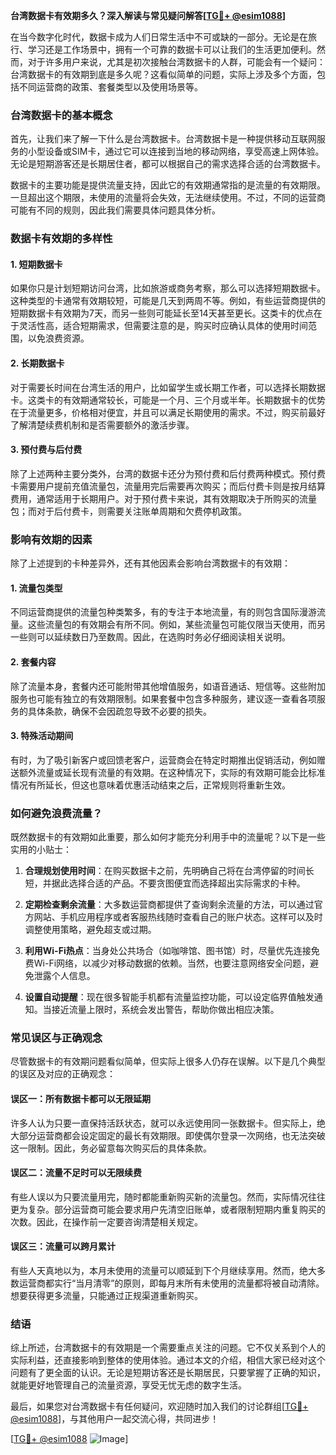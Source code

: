 **台湾数据卡有效期多久？深入解读与常见疑问解答[[TG💪+ @esim1088](https://t.me/s/esim1088)]**

在当今数字化时代，数据卡成为人们日常生活中不可或缺的一部分。无论是在旅行、学习还是工作场景中，拥有一个可靠的数据卡可以让我们的生活更加便利。然而，对于许多用户来说，尤其是初次接触台湾数据卡的人群，可能会有一个疑问：台湾数据卡的有效期到底是多久呢？这看似简单的问题，实际上涉及多个方面，包括不同运营商的政策、套餐类型以及使用场景等。

### 台湾数据卡的基本概念

首先，让我们来了解一下什么是台湾数据卡。台湾数据卡是一种提供移动互联网服务的小型设备或SIM卡，通过它可以连接到当地的移动网络，享受高速上网体验。无论是短期游客还是长期居住者，都可以根据自己的需求选择合适的台湾数据卡。

数据卡的主要功能是提供流量支持，因此它的有效期通常指的是流量的有效期限。一旦超出这个期限，未使用的流量将会失效，无法继续使用。不过，不同的运营商可能有不同的规则，因此我们需要具体问题具体分析。

### 数据卡有效期的多样性

#### 1. 短期数据卡
如果你只是计划短期访问台湾，比如旅游或商务考察，那么可以选择短期数据卡。这种类型的卡通常有效期较短，可能是几天到两周不等。例如，有些运营商提供的短期数据卡有效期为7天，而另一些则可能延长至14天甚至更长。这类卡的优点在于灵活性高，适合短期需求，但需要注意的是，购买时应确认具体的使用时间范围，以免浪费资源。

#### 2. 长期数据卡
对于需要长时间在台湾生活的用户，比如留学生或长期工作者，可以选择长期数据卡。这类卡的有效期通常较长，可能是一个月、三个月或半年。长期数据卡的优势在于流量更多，价格相对便宜，并且可以满足长期使用的需求。不过，购买前最好了解清楚续费机制和是否需要额外的激活步骤。

#### 3. 预付费与后付费
除了上述两种主要分类外，台湾的数据卡还分为预付费和后付费两种模式。预付费卡需要用户提前充值流量包，流量用完后需要再次购买；而后付费卡则是按月结算费用，通常适用于长期用户。对于预付费卡来说，其有效期取决于所购买的流量包；而对于后付费卡，则需要关注账单周期和欠费停机政策。

### 影响有效期的因素

除了上述提到的卡种差异外，还有其他因素会影响台湾数据卡的有效期：

#### 1. 流量包类型
不同运营商提供的流量包种类繁多，有的专注于本地流量，有的则包含国际漫游流量。这些流量包的有效期会有所不同。例如，某些流量包可能仅限当天使用，而另一些则可以延续数日乃至数周。因此，在选购时务必仔细阅读相关说明。

#### 2. 套餐内容
除了流量本身，套餐内还可能附带其他增值服务，如语音通话、短信等。这些附加服务也可能有独立的有效期限制。如果套餐中包含多种服务，建议逐一查看各项服务的具体条款，确保不会因疏忽导致不必要的损失。

#### 3. 特殊活动期间
有时，为了吸引新客户或回馈老客户，运营商会在特定时期推出促销活动，例如赠送额外流量或延长现有流量的有效期。在这种情况下，实际的有效期可能会比标准情况有所延长，但这也意味着优惠活动结束之后，正常规则将重新生效。

### 如何避免浪费流量？

既然数据卡的有效期如此重要，那么如何才能充分利用手中的流量呢？以下是一些实用的小贴士：

1. **合理规划使用时间**：在购买数据卡之前，先明确自己将在台湾停留的时间长短，并据此选择合适的产品。不要贪图便宜而选择超出实际需求的卡种。
   
2. **定期检查剩余流量**：大多数运营商都提供了查询剩余流量的方法，可以通过官方网站、手机应用程序或者客服热线随时查看自己的账户状态。这样可以及时调整使用策略，避免超支或过期。

3. **利用Wi-Fi热点**：当身处公共场合（如咖啡馆、图书馆）时，尽量优先连接免费Wi-Fi网络，以减少对移动数据的依赖。当然，也要注意网络安全问题，避免泄露个人信息。

4. **设置自动提醒**：现在很多智能手机都有流量监控功能，可以设定临界值触发通知。当接近流量上限时，系统会发出警告，帮助你做出相应决策。

### 常见误区与正确观念

尽管数据卡的有效期问题看似简单，但实际上很多人仍存在误解。以下是几个典型的误区及对应的正确观念：

#### 误区一：所有数据卡都可以无限延期
许多人认为只要一直保持活跃状态，就可以永远使用同一张数据卡。但实际上，绝大部分运营商都会设定固定的最长有效期限。即使偶尔登录一次网络，也无法突破这一限制。因此，务必留意每次购买后的具体条款。

#### 误区二：流量不足时可以无限续费
有些人误以为只要流量用完，随时都能重新购买新的流量包。然而，实际情况往往更为复杂。部分运营商可能会要求用户先清空旧账单，或者限制短期内重复购买的次数。因此，在操作前一定要咨询清楚相关规定。

#### 误区三：流量可以跨月累计
有些人天真地以为，本月未使用的流量可以顺延到下个月继续享用。然而，绝大多数运营商都实行“当月清零”的原则，即每月末所有未使用的流量都将被自动清除。想要获得更多流量，只能通过正规渠道重新购买。

### 结语

综上所述，台湾数据卡的有效期是一个需要重点关注的问题。它不仅关系到个人的实际利益，还直接影响到整体的使用体验。通过本文的介绍，相信大家已经对这个问题有了更全面的认识。无论是短期访客还是长期居民，只要掌握了正确的知识，就能更好地管理自己的流量资源，享受无忧无虑的数字生活。

最后，如果您对台湾数据卡有任何疑问，欢迎随时加入我们的讨论群组[[TG💪+ @esim1088](https://t.me/s/esim1088)]，与其他用户一起交流心得，共同进步！

[[TG💪+ @esim1088](https://t.me/s/esim1088) ![Image](https://i.postimg.cc/4NQfJmqS/Snipaste-2025-05-13-00-14-12.png)]